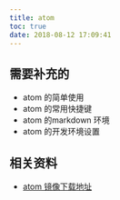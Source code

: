 ```yaml
---
title: atom
toc: true
date: 2018-08-12 17:09:41
---
```



## 需要补充的

- atom 的简单使用
- atom 的常用快捷键
- atom 的markdown 环境
- atom 的开发环境设置



## 相关资料
- [atom 镜像下载地址](https://cnpmjs.org/mirrors/atom)
